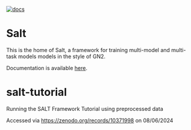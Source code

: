 [![docs](https://img.shields.io/badge/info-documentation-informational)](https://ftag-salt.docs.cern.ch/)

# Salt

This is the home of Salt, a framework for training multi-model and multi-task models models in the style of GN2.

Documentation is available [here](https://ftag-salt.docs.cern.ch/).
# salt-tutorial
Running the SALT Framework Tutorial using preprocessed data

Accessed via https://zenodo.org/records/10371998 on 08/06/2024

